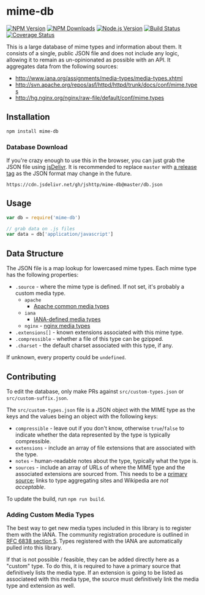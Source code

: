 # mime-db

[![NPM Version][npm-version-image]][npm-url]
[![NPM Downloads][npm-downloads-image]][npm-url]
[![Node.js Version][node-image]][node-url]
[![Build Status][ci-image]][ci-url]
[![Coverage Status][coveralls-image]][coveralls-url]

This is a large database of mime types and information about them. It consists of a single, public
JSON file and does not include any logic, allowing it to remain as un-opinionated as possible with
an API. It aggregates data from the following sources:

- http://www.iana.org/assignments/media-types/media-types.xhtml
- http://svn.apache.org/repos/asf/httpd/httpd/trunk/docs/conf/mime.types
- http://hg.nginx.org/nginx/raw-file/default/conf/mime.types

## Installation

```bash
npm install mime-db
```

### Database Download

If you're crazy enough to use this in the browser, you can just grab the JSON file
using [jsDelivr](https://www.jsdelivr.com/). It is recommended to replace `master`
with [a release tag](https://github.com/jshttp/mime-db/tags)
as the JSON format may change in the future.

```
https://cdn.jsdelivr.net/gh/jshttp/mime-db@master/db.json
```

## Usage

```js
var db = require('mime-db')

// grab data on .js files
var data = db['application/javascript']
```

## Data Structure

The JSON file is a map lookup for lowercased mime types. Each mime type has the following
properties:

- `.source` - where the mime type is defined. If not set, it's probably a custom media type.
    - `apache`
      - [Apache common media types](http://svn.apache.org/repos/asf/httpd/httpd/trunk/docs/conf/mime.types)
    - `iana`
      - [IANA-defined media types](http://www.iana.org/assignments/media-types/media-types.xhtml)
    - `nginx` - [nginx media types](http://hg.nginx.org/nginx/raw-file/default/conf/mime.types)
- `.extensions[]` - known extensions associated with this mime type.
- `.compressible` - whether a file of this type can be gzipped.
- `.charset` - the default charset associated with this type, if any.

If unknown, every property could be `undefined`.

## Contributing

To edit the database, only make PRs against `src/custom-types.json` or
`src/custom-suffix.json`.

The `src/custom-types.json` file is a JSON object with the MIME type as the keys and the values
being an object with the following keys:

- `compressible` - leave out if you don't know, otherwise `true`/`false` to indicate whether the
  data represented by the type is typically compressible.
- `extensions` - include an array of file extensions that are associated with the type.
- `notes` - human-readable notes about the type, typically what the type is.
- `sources` - include an array of URLs of where the MIME type and the associated extensions are
  sourced from. This needs to be a [primary source](https://en.wikipedia.org/wiki/Primary_source);
  links to type aggregating sites and Wikipedia are _not acceptable_.

To update the build, run `npm run build`.

### Adding Custom Media Types

The best way to get new media types included in this library is to register them with the IANA. The
community registration procedure is outlined in
[RFC 6838 section 5](http://tools.ietf.org/html/rfc6838#section-5). Types registered with the IANA
are automatically pulled into this library.

If that is not possible / feasible, they can be added directly here as a
"custom" type. To do this, it is required to have a primary source that definitively lists the media
type. If an extension is going to be listed as associateed with this media type, the source must
definitively link the media type and extension as well.

[ci-image]: https://badgen.net/github/checks/jshttp/mime-db/master?label=ci

[ci-url]: https://github.com/jshttp/mime-db/actions?query=workflow%3Aci

[coveralls-image]: https://badgen.net/coveralls/c/github/jshttp/mime-db/master

[coveralls-url]: https://coveralls.io/r/jshttp/mime-db?branch=master

[node-image]: https://badgen.net/npm/node/mime-db

[node-url]: https://nodejs.org/en/download

[npm-downloads-image]: https://badgen.net/npm/dm/mime-db

[npm-url]: https://npmjs.org/package/mime-db

[npm-version-image]: https://badgen.net/npm/v/mime-db
